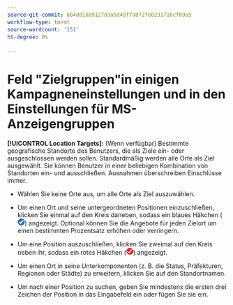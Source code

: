 ```yaml
---
source-git-commit: 6b4dd1b8912703a5d45ffa872fe0231716cfb9a5
workflow-type: tm+mt
source-wordcount: '151'
ht-degree: 0%

---
```

# Feld &quot;Zielgruppen&quot;in einigen Kampagneneinstellungen und in den Einstellungen für MS-Anzeigengruppen

<!-- MS performance max campaigns, MSA ad groups, Baidu campaigns, YJP campaigns -->

**[!UICONTROL Location Targets]:** (Wenn verfügbar) Bestimmte geografische Standorte des Benutzers, die als Ziele ein- oder ausgeschlossen werden sollen. Standardmäßig werden alle Orte als Ziel ausgewählt. Sie können Benutzer in einer beliebigen Kombination von Standorten ein- und ausschließen. Ausnahmen überschreiben Einschlüsse immer.

* Wählen Sie keine Orte aus, um alle Orte als Ziel auszuwählen.

* Um einen Ort und seine untergeordneten Positionen einzuschließen, klicken Sie einmal auf den Kreis daneben, sodass ein blaues Häkchen (![Einschließen](/help/search-social-commerce/assets/include.png "Einschließen")) angezeigt. Optional können Sie die Angebote für jeden Zielort um einen bestimmten Prozentsatz erhöhen oder verringern.

* Um eine Position auszuschließen, klicken Sie zweimal auf den Kreis neben ihr, sodass ein rotes Häkchen (![Ausschließen](/help/search-social-commerce/assets/exclude.png "Ausschließen")) angezeigt.

* Um einen Ort in seine Unterkomponenten (z. B. die Status, Präfekturen, Regionen oder Städte) zu erweitern, klicken Sie auf den Standortnamen.

* Um nach einer Position zu suchen, geben Sie mindestens die ersten drei Zeichen der Position in das Eingabefeld ein oder fügen Sie sie ein.
